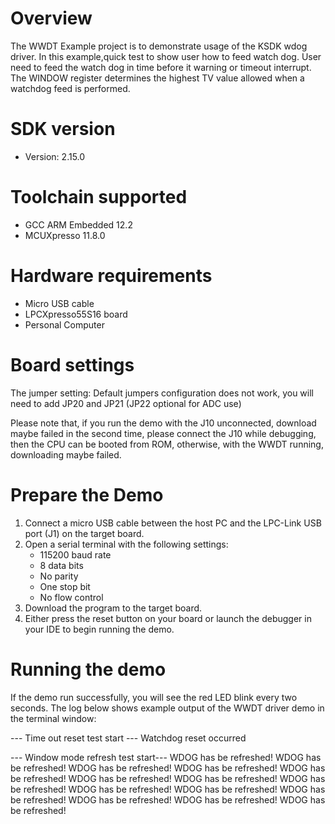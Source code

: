Overview
========
The WWDT Example project is to demonstrate usage of the KSDK wdog driver.
In this example,quick test to show user how to feed watch dog.
User need to feed the watch dog in time before it warning or timeout interrupt.
The WINDOW register determines the highest TV value allowed when a watchdog feed is
performed. 

SDK version
===========
- Version: 2.15.0

Toolchain supported
===================
- GCC ARM Embedded  12.2
- MCUXpresso  11.8.0

Hardware requirements
=====================
- Micro USB cable
- LPCXpresso55S16 board
- Personal Computer

Board settings
==============
The jumper setting:
    Default jumpers configuration does not work,  you will need to add JP20 and JP21 (JP22 optional for ADC use)

Please note that, if you run the demo with the J10 unconnected, download maybe failed in the second time, please
connect the J10 while debugging, then the CPU can be booted from ROM, otherwise, with the WWDT running, downloading 
maybe failed.

Prepare the Demo
================
1.  Connect a micro USB cable between the host PC and the LPC-Link USB port (J1) on the target board.
2.  Open a serial terminal with the following settings:
    - 115200 baud rate
    - 8 data bits
    - No parity
    - One stop bit
    - No flow control
3.  Download the program to the target board.
4.  Either press the reset button on your board or launch the debugger in your IDE to begin running the demo.

Running the demo
================
If the demo run successfully, you will see the red LED blink every two seconds.
The log below shows example output of the WWDT driver demo in the terminal window:

--- Time out reset test start ---
Watchdog reset occurred

--- Window mode refresh test start---
 WDOG has be refreshed!
 WDOG has be refreshed!
 WDOG has be refreshed!
 WDOG has be refreshed!
 WDOG has be refreshed!
 WDOG has be refreshed!
 WDOG has be refreshed!
 WDOG has be refreshed!
 WDOG has be refreshed!
 WDOG has be refreshed!
 WDOG has be refreshed!
 WDOG has be refreshed!
 WDOG has be refreshed!
 WDOG has be refreshed!

